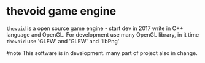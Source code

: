 # thevoid game engine
`thevoid` is a open source game engine - start dev in 2017 write in C++ language and OpenGL. 
For development use many OpenGL library, in it time `thevoid` use 'GLFW' and 'GLEW' and 'libPng' 

#note
This software is in development. many part of project also in change.